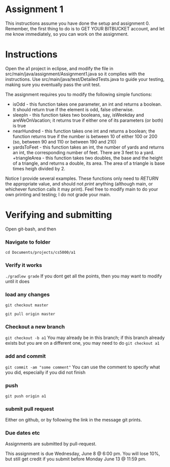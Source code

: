 Assignment 1
===

This instructions assume you have done the setup and assignment 0. Remember, the first thing to do is to GET YOUR BITBUCKET account, and let me know immediately, so you can work on the assignment. 

# Instructions

Open the a1 project in eclipse, and modify the file in src/main/java/assignment/Assignment1.java so it complies with the instructions. Use src/main/java/test/DetailedTests.java to guide your testing, making sure you eventually pass the unit test.

The assignment requires you to modify the following simple functions:
+ isOdd - this function takes one parameter, an int and returns a boolean. It should return true if the element is odd, false otherwise.
+ sleepIn - this function takes two booleans, say, isWeekday and areWeOnVacation; it returns true if either one of its parameters (or both) is true
+ nearHundred - this function takes one int and returns a boolean; the function returns true if the number is between 10 of either 100 or 200 (so, between 90 and 110 or between 190 and 210)
+ yardsToFeet - this function takes an int, the number of yards and returns an int, the corresponding number of feet. There are 3 feet to a yard.
+triangleArea - this function takes two doubles, the base and the height of a triangle, and returns a double, its area. The area of a triangle is base times heigh divided by 2.

Notice I provide several examples. These functions only need to *RETURN* the appropriate value, and should not *print* anything (although main, or whichever function calls it may print). Feel free to modify main to do your own printing and testing; I do not grade your main.

# Verifying and submitting

Open git-bash, and then

### Navigate to folder
```cd Documents/projects/cs5000/a1```

### Verify it works
```./gradlew grade```
If you dont get all the points, then you may want to modify until it does

### load any changes
```git checkout master```

```git pull origin master```


### Checkout a new branch
```git checkout -b a1``` 
You may already be in this branch; if this branch already exists but you are on a different one, you may need to do ```git checkout a1```

### add and commit
```git commit -am "some comment"```
You can use the comment to specify what you did, especially if you did not finish

### push
```git push origin a1```

### submit pull request
Either on github, or by following the link in the message git prints.

### Due dates etc
Assignments are submitted by pull-request.

This assignment is due Wednesday, June 8 @ 6:00 pm. You will lose 10%, but still get credit if you submit before Monday June 13 @ 11:59 pm.

